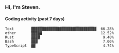 ### Hi, I'm Steven.

#### Coding activity (past 7 days)
```
Text        ▓▓▓▓▓▓▓▓▓▓▓▓▓▓▓▓▓▓▓▓▓▓▓▓▓▓▓▓▓▓  66.28%
other       ▓▓▓▓▓                           12.52%
Rust        ▓▓▓▓                             9.40%
Bash        ▓▓▓                              7.06%
TypeScript  ▓▓                               4.74%
```

